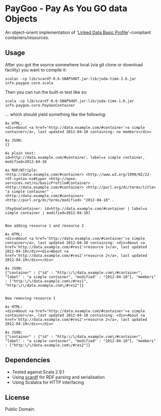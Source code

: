 # PayGoo - Pay As You GO data Objects

An object-orient implementation of '[Linked Data Basic Profile](http://www.w3.org/Submission/2012/SUBM-ldbp-20120326/ "Linked Data Basic Profile 1.0")'-compliant containers/resources.

## Usage

After you got the source somewhere local (via git clone or download facility) you want to compile it:

	scalac -cp lib/scardf-0.6-SNAPSHOT.jar:lib/joda-time-1.6.jar info.paygoo.core.scala

Then you can run the built-in test like so:

	scala -cp lib/scardf-0.6-SNAPSHOT.jar:lib/joda-time-1.6.jar info.paygoo.core.PayGooContainer

... which should yield something like the following:

	As HTML:
	<div>About <a href='http://data.example.com/#container'>a simple container</a>, last updated 2012-04-10 containing: no members</div>

	As JSON:
	{}

	As plain text:
	id=http://data.example.com/#container, label=a simple container, modified=2012-04-10

	As RDF/NTriple:
	<http://data.example.com/#container> <http://www.w3.org/1999/02/22-rdf-syntax-ns#type> <http://open-services.net/ns/basicProfile#Container> .
	<http://data.example.com/#container> <http://purl.org/dc/terms/title> "a simple container" .
	<http://data.example.com/#container> <http://purl.org/dc/terms/modified> "2012-04-10" .

	[PayGooContainer: id=http://data.example.com/#container | label=a simple container | modified=2012-04-10]


	Now adding resource 1 and resource 2

	As HTML:
	<div>About <a href='http://data.example.com/#container'>a simple container</a>, last updated 2012-04-10 containing: <div>About <a href='http://data.example.com/#res1'>resource 1</a>, last updated 2012-04-10</div><div>About <a href='http://data.example.com/#res2'>resource 2</a>, last updated 2012-04-10</div></div>

	As JSON:
	{"container" : {"id" : "http:\/\/data.example.com\/#container", "label" : "a simple container", "modified" : "2012-04-10"}, "members" : ["http:\/\/data.example.com\/#res1", "http:\/\/data.example.com\/#res2"]}


	Now removing resource 1

	As HTML:
	<div>About <a href='http://data.example.com/#container'>a simple container</a>, last updated 2012-04-10 containing: <div>About <a href='http://data.example.com/#res2'>resource 2</a>, last updated 2012-04-10</div></div>

	As JSON:
	{"container" : {"id" : "http:\/\/data.example.com\/#container", "label" : "a simple container", "modified" : "2012-04-10"}, "members" : ["http:\/\/data.example.com\/#res2"]}
	
## Dependencies

* Tested against Scala 2.9.1
* Using [scardf](http://code.google.com/p/scardf/ "Scala RDF API - Google Project Hosting") for RDF parsing and serialisation
* Using Scalatra for HTTP interfacing

## License

Public Domain.